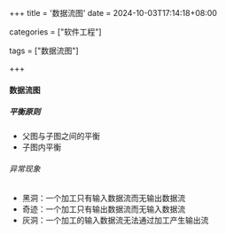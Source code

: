 +++
title = '数据流图'
date = 2024-10-03T17:14:18+08:00

categories = ["软件工程"]

tags = ["数据流图"]

+++





#### 数据流图



##### 平衡原则

- 父图与子图之间的平衡
- 子图内平衡

###### 异常现象

- 黑洞：一个加工只有输入数据流而无输出数据流
- 奇迹：一个加工只有输出数据流而无输入数据流
- 灰洞：一个加工的输入数据流无法通过加工产生输出流
